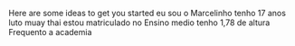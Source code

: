 Here are some ideas to get you started
eu sou o Marcelinho 
tenho 17 anos
luto muay thai
estou matriculado no Ensino medio 
tenho 1,78 de altura
Frequento a academia
